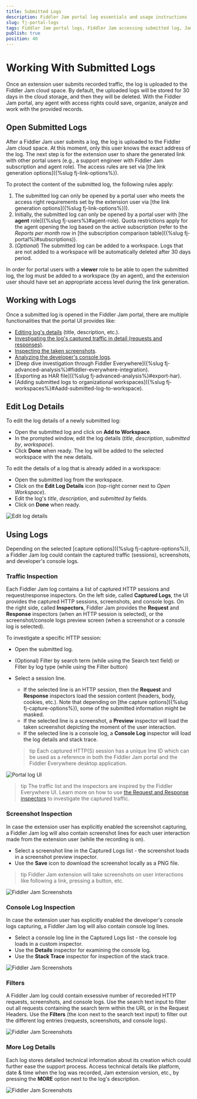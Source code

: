 ```yaml
---
title: Submitted Logs
description: Fiddler Jam portal log essentials and usage instructions
slug: fj-portal-logs
tags: Fiddler Jam portal logs, Fiddler Jam accessing submitted log, Jam submitted log
publish: true
position: 40
---
```


# Working With Submitted Logs

Once an extension user submits recorded traffic, the log is uploaded to the Fiddler Jam cloud space. By default, the uploaded logs will be stored for 30 days in the cloud storage, and then they will be deleted. With the Fiddler Jam portal, any agent with access rights could save, organize, analyze and work with the provided records. 

## Open Submitted Logs

After a Fiddler Jam user submits a log, the log is uploaded to the Fiddler Jam cloud space. At this moment, only this user knows the exact address of the log. The next step is for the extension user to share the generated link with other portal users (e.g., a support engineer with Fiddler Jam subscription and agent role). The access rules are set via [the link generation options]({%slug fj-link-options%}).

To protect the content of the submitted log, the following rules apply:

1. The submitted log can only be opened by a portal user who meets the access right requirements set by the extension user via [the link generation options]({%slug fj-link-options%})).
2. Initially, the submitted log can only be opened by a portal user with [the **agent** role]({%slug fj-users%}#agent-role). Quota restrictions apply for the agent opening the log based on the active subscription (refer to the _Reports per month_ row in [the subscription comparison table]({%slug fj-portal%}#subscriptions)).
3. (_Optional_) The submitted log can be added to a workspace. Logs that are not added to a workspace will be automatically deleted after 30 days period. 

In order for portal users with a **viewer** role to be able to open the submitted log, the log must be added to a workspace (by an agent), and the extension user should have set an appropriate access level during the link generation.

## Working with Logs

Once a submitted log is opened in the Fiddler Jam portal, there are multiple functionalities that the portal UI provides like:

- [Editing log's details](#log-details) (title, description, etc.).
- [Investigating the log's captured traffic in detail (requests and responses)](#traffic-inspection). 
- [Inspecting the taken screenshots](#screenshot-inspection).
- [Analyzing the developer's console logs](#console-log-inspection).
- [Deep dive investigation through Fiddler Everywhere]({%slug fj-advanced-analysis%}#fiddler-everywhere-integration).
- [Exporting as HAR file]({%slug fj-advanced-analysis%}#export-har).
- [Adding submitted logs to organizational workspaces]({%slug fj-workspaces%}#Aadd-submitted-log-to-workspace).


## Edit Log Details

To edit the log details of a newly submitted log:

- Open the submitted log and click on **Add to Workspace**.
- In the prompted window, edit the log details (_title_, _description_, _submitted by_, _workspace_).
- Click **Done** when ready. The log will be added to the selected workspace with the new details.

To edit the details of a log that is already added in a workspace:

- Open the submitted log from the workspace.
- Click on the **Edit Log Details** icon (top-right corner next to _Open Workspace_).
- Edit the log's _title_, _description_, and _submitted by_ fields.
- Click on **Done** when ready.

![Edit log details](../images/portal/logs/fj-portal-log-edit-details.png)


## Using Logs

Depending on the selected [capture options]({%slug fj-capture-options%}), a Fiddler Jam log could contain the captured traffic (sessions), screenshots, and developer's console logs.

### Traffic Inspection

Each Fiddler Jam log contains a list of captured HTTP sessions and request/response inspectors. On the left side, called **Captured Logs**, the UI provides the captured HTTP sessions, screenshots, and console logs. On the right side, called **Inspectors**, Fiddler Jam provides the **Request** and **Response** inspectors (when an HTTP session is selected), or the screenshot/console logs preview screen (when a screenshot or a console log is selected).

To investigate a specific HTTP session:
- Open the submitted log.
- (Optional) Filter by search term (while using the Search text field) or Filter by log type (while using the Filter button)
- Select a session line. 
    - If the selected line is an HTTP session, then the **Request** and **Response** inspectors load the session content (headers, body, cookies, etc.). Note that depending on [the capture options]({%slug fj-capture-options%}), some of the submitted information might be masked. 
    - If the selected line is a screenshot, a **Preview** inspector will load the taken screenshot depicting the moment of the user interaction.
    - If the selected line is a console log, a **Console Log** inspector will load the log details and stack trace.

    >tip Each captured HTTP(S) session has a unique line ID which can be used as a reference in both the Fiddler Jam portal and the Fiddler Everywhere desktop application.

![Portal log UI](../images/portal/logs/fj-portal-log-usage.png)

>tip The traffic list and the inspectors are inspired by the Fiddler Everywhere UI. Learn more on how to use [the Request and Response inspectors](https://docs.telerik.com/fiddler-everywhere/user-guide/live-traffic/inspector-types) to investigate the captured traffic.


### Screenshot Inspection

In case the extension user has explicitly enabled the screenshot capturing, a Fiddler Jam log will also contain screenshot lines for each user interaction made from the extension user (while the recording is on). 

- Select a screenshot line in the Captured Logs list - the screenshot loads in a screenshot preview inspector.
- Use the **Save** icon to download the screenshot locally as a PNG file.

>tip Fiddler Jam extension will take screenshots on user interactions like following a link, pressing a button, etc.

![Fiddler Jam Screenshots](../images/portal/logs/fj-portal-log-screenshots.png)

### Console Log Inspection

In case the extension user has explicitly enabled the developer's console logs capturing, a Fiddler Jam log will also contain console log lines.

- Select a console log line in the Captured Logs list - the console log loads in a custom inspector.
- Use the **Details** inspector for examining the console log.
- Use the **Stack Trace** inspector for inspection of the stack trace.

![Fiddler Jam Screenshots](../images/portal/logs/fj-portal-log-consolelogs.png)


### Filters

A Fiddler Jam log could contain exsessive number of recoreded HTTP requests, screenshots, and console logs. Use the search text input to filter out all requests containing the search term within the URL or in the Request Headers. Use the **Filters** (the icon next to the search text input) to filter out the different log entries (requests, screenshots, and console logs).

![Fiddler Jam Screenshots](../images/portal/logs/fj-portal-log-filtering.png)

### More Log Details

Each log stores detailed technical information about its creation which could further ease the support process. Access technical details like platform, date & time when the log was recorded, Jam extension version, etc., by pressing the **MORE** option next to the log's description.

![Fiddler Jam Screenshots](../images/portal/logs/fj-portal-log-more.png)

